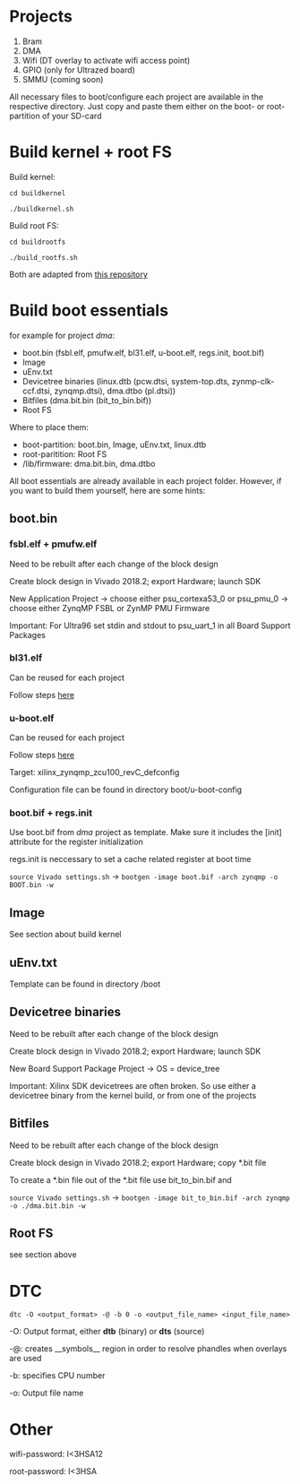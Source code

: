 # Projects
1. Bram
2. DMA
3. Wifi (DT overlay to activate wifi access point)
4. GPIO (only for Ultrazed board)
5. SMMU (coming soon)

All necessary files to boot/configure each project are available in the
respective directory. Just copy and paste them either on the boot- or root-
partition of your SD-card


# Build kernel + root FS
Build kernel: 

`cd buildkernel`

`./buildkernel.sh`

Build root FS:

`cd buildrootfs`

`./build_rootfs.sh`

Both are adapted from [this repository](https://github.com/ikwzm/ZynqMP-FPGA-Linux)

# Build boot essentials

for example for project *dma*:

- boot.bin (fsbl.elf, pmufw.elf, bl31.elf, u-boot.elf, regs.init, boot.bif)
- Image
- uEnv.txt
- Devicetree binaries (linux.dtb (pcw.dtsi, system-top.dts, zynmp-clk-ccf.dtsi, zynqmp.dtsi), 
dma.dtbo (pl.dtsi))
- Bitfiles (dma.bit.bin (bit_to_bin.bif))
- Root FS

Where to place them:

- boot-partition: boot.bin, Image, uEnv.txt, linux.dtb
- root-paritition: Root FS
- /lib/firmware: dma.bit.bin, dma.dtbo

All boot essentials are already available in each project folder. 
However, if you want to build them yourself, here are some hints:

## boot.bin

### fsbl.elf + pmufw.elf

Need to be rebuilt after each change of the block design

Create block design in Vivado 2018.2; export Hardware; launch SDK

New Application Project -> choose either psu_cortexa53_0 or psu_pmu_0 -> 
choose either ZynqMP FSBL or ZynMP PMU Firmware

Important: For Ultra96 set stdin and stdout to psu_uart_1 in all Board Support Packages

### bl31.elf

Can be reused for each project

Follow steps [here](http://www.wiki.xilinx.com/Build+ARM+Trusted+Firmware+%28ATF%29)

### u-boot.elf

Can be reused for each project

Follow steps [here]( http://www.wiki.xilinx.com/Build%20U-Boot)

Target: xilinx_zynqmp_zcu100_revC_defconfig

Configuration file can be found in directory boot/u-boot-config

### boot.bif + regs.init

Use boot.bif from *dma* project as template. Make sure it includes the [init] attribute 
for the register initialization

regs.init is neccessary to set a cache related register at boot time

`source Vivado settings.sh` -> `bootgen -image boot.bif -arch zynqmp -o BOOT.bin -w`


## Image

See section about build kernel

## uEnv.txt

Template can be found in directory /boot

## Devicetree binaries

Need to be rebuilt after each change of the block design

Create block design in Vivado 2018.2; export Hardware; launch SDK

New Board Support Package Project -> OS = device_tree

Important: Xilinx SDK devicetrees are often broken. So use either a devicetree 
binary from the kernel build, or from one of the projects


## Bitfiles

Need to be rebuilt after each change of the block design

Create block design in Vivado 2018.2; export Hardware; copy *.bit file

To create a *.bin file out of the *.bit file use bit_to_bin.bif and

`source Vivado settings.sh` -> `bootgen -image bit_to_bin.bif -arch zynqmp -o ./dma.bit.bin -w`


## Root FS

see section above

# DTC
`dtc -O <output_format> -@ -b 0 -o <output_file_name> <input_file_name>`

-O: Output format, either **dtb** (binary) or **dts** (source)

-@: creates \_\_symbols\_\_ region in order to resolve phandles when overlays are used

-b: specifies CPU number

-o: Output file name


# Other

wifi-password: I<3HSA12

root-password: I<3HSA
